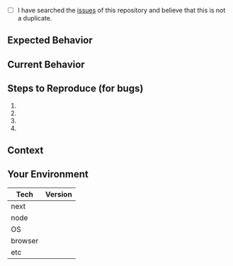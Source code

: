 <!--- Provide a general summary of the issue in the Title above -->

<!--
    Thank you very much for contributing to Next.js by creating an issue! ❤️
    To avoid duplicate issues we ask you to check off the following list
-->

<!-- Checked checkbox should look like this: [x] -->
- [ ] I have searched the [issues](https://github.com/zeit/next.js/issues) of this repository and believe that this is not a duplicate.

## Expected Behavior
<!--- If you're describing a bug, tell us what should happen -->
<!--- If you're suggesting a change/improvement, tell us how it should work -->

## Current Behavior
<!--- If describing a bug, tell us what happens instead of the expected behavior -->
<!--- If suggesting a change/improvement, explain the difference from current behavior -->

## Steps to Reproduce (for bugs)
<!--- Provide a link to a live example, or an unambiguous set of steps to -->
<!--- reproduce this bug. Include code to reproduce, if relevant -->
1.
2.
3.
4.

## Context
<!--- How has this issue affected you? What are you trying to accomplish? -->
<!--- Providing context helps us come up with a solution that is most useful in the real world -->

## Your Environment
<!--- Include as many relevant details about the environment you experienced the bug in -->
| Tech    | Version |
|---------|---------|
| next    |         |
| node    |         |
| OS      |         |
| browser |         |
| etc     |         |
